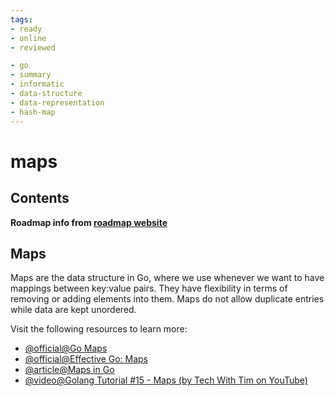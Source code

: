 ```yaml
---
tags:
- ready
- online
- reviewed

- go
- summary
- informatic
- data-structure
- data-representation
- hash-map
---
```


# maps

## Contents

__Roadmap info from [roadmap website](https://roadmap.sh/golang/go-basics/maps)__

## Maps

Maps are the data structure in Go, where we use whenever we want to have mappings between key:value pairs. They have flexibility in terms of removing or adding elements into them. Maps do not allow duplicate entries while data are kept unordered.

Visit the following resources to learn more:

- [@official@Go Maps](https://go.dev/tour/moretypes/19)
- [@official@Effective Go: Maps](https://go.dev/doc/effective_go#maps)
- [@article@Maps in Go](https://www.w3schools.com/go/go_maps.php)
- [@video@Golang Tutorial #15 - Maps (by Tech With Tim on YouTube)](https://www.youtube.com/watch?v=yJE2RC37BF4)
